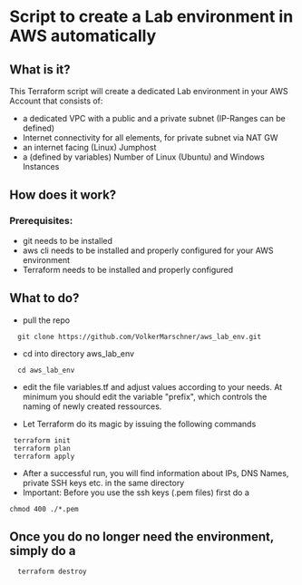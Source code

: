 # Script to create a Lab environment in AWS automatically

## What is it?
This Terraform script will create a dedicated Lab environment in your AWS Account that consists of:
- a dedicated VPC with a public and a private subnet (IP-Ranges can be defined)
- Internet connectivity for all elements, for private subnet via NAT GW
- an internet facing (Linux) Jumphost
- a (defined by variables) Number of Linux (Ubuntu) and Windows Instances

## How does it work?

### Prerequisites:
- git needs to be installed
- aws cli needs to be installed and properly configured for your AWS environment
- Terraform needs to be installed and properly configured

## What to do?

- pull the repo
```
  git clone https://github.com/VolkerMarschner/aws_lab_env.git
```
- cd into directory aws_lab_env
```
  cd aws_lab_env
```
- edit the file variables.tf and adjust values according to your needs. At minimum you should edit the variable "prefix", which controls the naming of newly created ressources.
 
- Let Terraform do its magic by issuing the following commands
```
 terraform init
 terraform plan
 terraform apply
```
- After a successful run, you will find information about IPs, DNS Names, private SSH keys etc. in the same directory
- Important: Before you use the ssh keys (.pem files) first do a
```
chmod 400 ./*.pem
```




## Once you do no longer need the environment, simply do a
```
  terraform destroy
```
